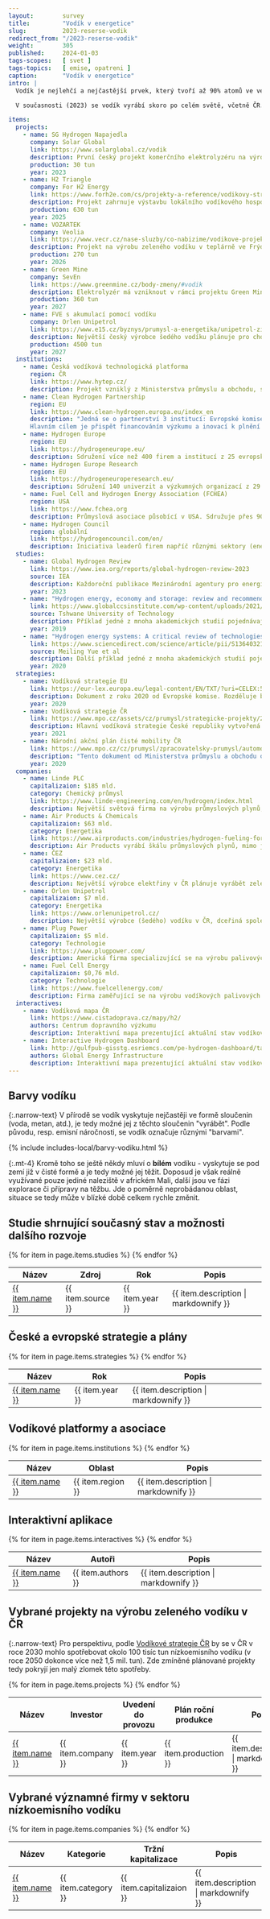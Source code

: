 ```yaml
---
layout:        survey
title:         "Vodík v energetice"
slug:          2023-reserse-vodik
redirect_from: "/2023-reserse-vodik"
weight:        305
published:     2024-01-03
tags-scopes:   [ svet ]
tags-topics:   [ emise, opatreni ]
caption:       "Vodík v energetice"
intro: |
  Vodík je nejlehčí a nejčastější prvek, který tvoří až 90% atomů ve vesmíru. Díky své schopnosti akumulace energie se o něm často mluví jako o technologii budoucnosti, jeho použití je však v jiných odvětvích zcela běžné již mnoho let. Dnes je využíván mimo jiné například v chemickém průmyslu jako redukční činidlo, či v zemědělství pro výrobu hnojiv. Zatímco v roce 2022 dosáhla celosvětová poptávka po vodíku 95 Mt, v roce 2050 se odhaduje až na 600 Mt.

  V současnosti (2023) se vodík vyrábí skoro po celém světě, včetně ČR. U nás jde však výhradně o šedý (emisní) vodík vyráběný v rámci petro-chemického průmyslu firmami jako např. litvínovský Unipetrol či ústecká Spolchemie. Zelený vodík pro komerční použití se v ČR doposud nevyrábí, existuje však několik výzkumných projektů, které komerční výrobu plánují zavést.

items:
  projects:
    - name: SG Hydrogen Napajedla
      company: Solar Global
      link: https://www.solarglobal.cz/vodik
      description: První český projekt komerčního elektrolyzéru na výrobu zeleného vodíku pomocí elektřiny z vlastní střešní solární elektrárny.
      production: 30 tun
      year: 2023
    - name: H2 Triangle
      company: For H2 Energy
      link: https://www.forh2e.com/cs/projekty-a-reference/vodikovy-strategicky-projekt-h.html
      description: Projekt zahrnuje výstavbu lokálního vodíkového hospodářství, rozvoj vědecko-výzkumné činnosti v oblasti vodíku a vybudování výrobních a montážních hal, které poskytnou zázemí pro dodavatele vodíkových technologií. Výstavba bude realizována v areálu Strategické průmyslové zóny Triangle u Žatce.
      production: 630 tun
      year: 2025
    - name: VOZARTEK
      company: Veolia
      link: https://www.vecr.cz/nase-sluzby/co-nabizime/vodikove-projekty-veolia/
      description: Projekt na výrobu zeleného vodíku v teplárně ve Frýdku-Místku. Jako zdroj energie bude sloužit kombinace elektrické energie z FVE a odpadní biomasy. V budoucnu je plánovaná také větrná elektrárna.
      production: 270 tun
      year: 2026
    - name: Green Mine
      company: SevEn
      link: https://www.greenmine.cz/body-zmeny/#vodik
      description: Elektrolyzér má vzniknout v rámci projektu Green Mine, který představuje celkovou revitalizaci mosteckého lomu ČSA, v němž skončí těžba v roce 2025.
      production: 360 tun
      year: 2027
    - name: FVE s akumulací pomocí vodíku
      company: Orlen Unipetrol
      link: https://www.e15.cz/byznys/prumysl-a-energetika/unipetrol-ziskal-dotaci-na-miliardovy-vodikovy-projekt-obri-elektrolyzer-spusti-do-ctyr-let-1399502
      description: Největší český výrobce šedého vodíku plánuje pro chod elektrolyzéru kombinovat vlastní energii ze slunce s dodávkami zelené energie od jiných subjektů.
      production: 4500 tun
      year: 2027
  institutions:
    - name: Česká vodíková technologická platforma
      region: ČR
      link: https://www.hytep.cz/
      description: Projekt vzniklý z Ministerstva průmyslu a obchodu, spolufinancovaný z EU. Jeho cílem je podpora rozvoje vodíku v ČR pomocí propojování zainteresovaných subjektů, vzájemného informování, prosazování zájmů rozvoje vodíku v kontaktu se státní správou apod.
    - name: Clean Hydrogen Partnership
      region: EU
      link: https://www.clean-hydrogen.europa.eu/index_en
      description: "Jedná se o partnerství 3 institucí: Evropské komise, Hydrogen Europe a Hydrogen Europe Research.
      Hlavním cílem je přispět financováním výzkumu a inovací k plnění cílů Green Dealu a Vodíkové strategie. Dále pak urychlit rozvoj čistého vodíku a posílit jeho konkurenceschopnost."
    - name: Hydrogen Europe
      region: EU
      link: https://hydrogeneurope.eu/
      description: Sdružení více než 400 firem a institucí z 25 evropských zemí. Součást Clean Hydrogen Partnership, ve kterém reprezentuje zájmy komerčního sektoru.
    - name: Hydrogen Europe Research
      region: EU
      link: https://hydrogeneuroperesearch.eu/
      description: Sdružení 140 univerzit a výzkumných organizací z 29 zemí. Součást Clean Hydrogen Partnership, ve kterém reprezentuje zájmy akademické sféry.
    - name: Fuel Cell and Hydrogen Energy Association (FCHEA)
      region: USA
      link: https://www.fchea.org
      description: Průmyslová asociace působící v USA. Sdružuje přes 90 firem v oblasti výroby, distribuce a inovací vodíkové energetiky. Cílem je podpora komercializace a propagace vodíkových palivových článků.
    - name: Hydrogen Council
      region: globální
      link: https://hydrogencouncil.com/en/
      description: Iniciativa leaderů firem napříč různými sektory (energetika, doprava, zpracovatelský průmysl) s cílem podpořit transformaci čisté energetiky. Nyní sdružuje přes 150 firem z celého světa.
  studies:
    - name: Global Hydrogen Review
      link: https://www.iea.org/reports/global-hydrogen-review-2023
      source: IEA
      description: Každoroční publikace Mezinárodní agentury pro energii shrnující veškerou aktuální situaci ohledně využití vodíku v energetice. Obsah je strukturován do hlavních oblastí problematiky jako jsou výroba, spotřeba, infrastruktura, obchod, politika, inovace, apod. U příkladů očekávaného budoucího vývoje jsou vždy uvedeny dva scénáře - jeden více pesimistický, reflektující současný stav politiky a druhý optimistický, který bere v potaz politické sliby. Cílem dokumentu je informovat stakeholdery sektoru energetiky o současném vývoji a očekávaných budoucích možnostech využití vodíku. Jedná se o ideální zdroj technických informací pro potřeby citace.
      year: 2023
    - name: "Hydrogen energy, economy and storage: review and recommendation"
      link: https://www.globalccsinstitute.com/wp-content/uploads/2021/11/Global-Status-of-CCS-2021-Global-CCS-Institute-1121.pdf
      source: Tshwane University of Technology
      description: Příklad jedné z mnoha akademických studií pojednávajících o základních energetických vlastnostech vodíků. Článek mimo jiné porovnává různé metody skladování vodíku z technického i ekonomického pohledu. Také obsahuje porovnání energetické hodnoty vodíku na kg hmotnosti oproti ostatním konvenčním zdrojům energie.
      year: 2019
    - name: "Hydrogen energy systems: A critical review of technologies, applications, trends and challenges"
      link: https://www.sciencedirect.com/science/article/pii/S1364032121004688
      source: Meiling Yue et al
      description: Další příklad jedné z mnoha akademických studií pojednávajících o základních energetických vlastnostech vodíků. Článek mimo jiné zmiňuje možnosti využití v energetice, jako například smíchání vodíku se zemním plynem a použití existujících plynovodů. Dále udává náklady na výrobu jednotky elektřiny pro různé vodíkové technologie.
      year: 2020
  strategies:
    - name: Vodíková strategie EU
      link: https://eur-lex.europa.eu/legal-content/EN/TXT/?uri=CELEX:52020DC0301
      description: Dokument z roku 2020 od Evropské komise. Rozděluje budoucí vývoj vodíku do roku 2050 na 3 etapy zaměřující se na instalaci elektrolyzérů, výrobu zeleného vodíku, import vodíku a jeho využití při vyrovnávání elektrizační soustavy.
      year: 2020
    - name: Vodíková strategie ČR
      link: https://www.mpo.cz/assets/cz/prumysl/strategicke-projekty/2021/8/Vodikova-strategie_CZ_G_2021-26-07.pdf
      description: Hlavní vodíková strategie České republiky vytvořená společně Ministerstvem průmyslu a obchodu, Ministerstvem dopravy a Ministerstvem životního prostředí. Vychází z Vodíkové strategie EU a bohužel neobsahuje mnoho konkrétních cílů. Udává prognózu spotřeby vodíku po odvětvích a očekávaný časový vývoj zavádění vodíku do dopravy, průmyslu apod., stejně jako u evropské strategie je období do roku 2050 rozdělené na 3 etapy.
      year: 2021
    - name: Národní akční plán čisté mobility ČR
      link: https://www.mpo.cz/cz/prumysl/zpracovatelsky-prumysl/automobilovy-prumysl/aktualizace-narodniho-akcniho-planu-ciste-mobility--254445/
      description: "Tento dokument od Ministerstva průmyslu a obchodu obsahuje na rozdíl od Vodíkové strategie velmi konkrétní a měřitelné cíle: pro rok 2030 například 870 vodíkových autobusů, 40–50 tisíc osobních vodíkových vozidel a 80 plnicích stanic."
      year: 2020
  companies:
    - name: Linde PLC
      capitalizaion: $185 mld.
      category: Chemický průmysl
      link: https://www.linde-engineering.com/en/hydrogen/index.html
      description: Největší světová firma na výrobu průmyslových plynů, zároveň jeden z největších výrobců vodíku. Pokrývá celý hodnotový řetězec od výroby po distribuci a ukládání. Na svém webu firma uvádí, že vyrábí šedý, modrý i zelený vodík, podle různých dostupných informací v současné době silně investuje do rozvoje modrého a zeleného vodíku.
    - name: Air Products & Chemicals
      capitalizaion: $63 mld.
      category: Energetika
      link: https://www.airproducts.com/industries/hydrogen-fueling-for-mobility
      description: Air Products vyrábí škálu průmyslových plynů, mimo jiné i vodík. V současnosti silně investuje do modrého a zeleného vodíku.
    - name: ČEZ
      capitalizaion: $23 mld.
      category: Energetika
      link: https://www.cez.cz/
      description: Největší výrobce elektřiny v ČR plánuje vyrábět zelený vodík z vlastních zdrojů. Například má již v plánu konkrétní projekt na plnící stanici se 100% zeleným vodíkem v Mníšku pod Brdy.
    - name: Orlen Unipetrol
      capitalizaion: $7 mld.
      category: Energetika
      link: https://www.orlenunipetrol.cz/
      description: Největší výrobce (šedého) vodíku v ČR, dceřiná společnost polského PKN Orlen. V současnosti se zaměřuje na výstavbu plnících stanic pro vodíková auta - plánuje 28 stanic do roku 2030. Na začátku roku 2024 má dvě v provozu, další ve výstavbě. V budoucnu plánuje investovat i do zeleného vodíku.
    - name: Plug Power
      capitalizaion: $5 mld.
      category: Technologie
      link: https://www.plugpower.com/
      description: Americká firma specializující se na výrobu palivových článků, které se používají pro konverzi vodíku na elektřinu, hlavně pro sektor dopravy. Kromě toho také vyrábí elektrolyzéry a sadu technologií na přepravu, skladování a čerpání vodíku do aut.
    - name: Fuel Cell Energy
      capitalizaion: $0,76 mld.
      category: Technologie
      link: https://www.fuelcellenergy.com/
      description: Firma zaměřující se na výrobu vodíkových palivových článků a také technologie na výrobu bezemisního vodíku z bioplynu. Jejím cílem je přispět k dekarbonizaci energetického průmyslu.
  interactives:
    - name: Vodíková mapa ČR
      link: https://www.cistadoprava.cz/mapy/h2/
      authors: Centrum dopravního výzkumu
      description: Interaktivní mapa prezentující aktuální stav vodíkových projektů v České republice. Pro každý bod uvádí provozovatele, stupeň realizace a způsob výroby vodíku.
    - name: Interactive Hydrogen Dashboard
      link: http://gulfpub-gisstg.esriemcs.com/pe-hydrogen-dashboard/tabs/h2dashboard.html
      authors: Global Energy Infrastructure
      description: Interaktivní mapa prezentující aktuální stav vodíkových projektů po celém světě, pravděpodobně však není pro některé státy příliš detailní (jako např. pro ČR). Pro každý bod uvádí provozovatele, stupeň realizace a způsob výroby vodíku.
---
```


## Barvy vodíku

{:.narrow-text}
V přírodě se vodík vyskytuje nejčastěji ve formě sloučenin (voda, metan, atd.), je tedy možné jej z těchto sloučenin "vyrábět". Podle původu, resp. emisní náročnosti, se vodík označuje různými "barvami".

<div class="narrow-text" markdown="1">
{% include includes-local/barvy-vodiku.html %}

{:.mt-4}
Kromě toho se ještě někdy mluví o **bílém** vodíku - vyskytuje se pod zemí již v čisté formě a je tedy možné jej těžit. Doposud je však reálně využívané pouze jediné naleziště v africkém Mali, další jsou ve fázi explorace či přípravy na těžbu. Jde o poměrně neprobádanou oblast, situace se tedy může v blízké době celkem rychle změnit.
</div>

## Studie shrnující současný stav a možnosti dalšího rozvoje

<table class="table table-striped table-hover mt-4 mb-4">
  <thead>
    <tr>
      <th scope="col" class="text-uppercase">Název</th>
      <th scope="col" class="text-uppercase">Zdroj</th>
      <th scope="col" class="text-uppercase">Rok</th>
      <th scope="col" class="text-uppercase">Popis</th>
    </tr>
  </thead>
  <tbody>
    {% for item in page.items.studies %}
    <tr>
      <td class="align-middle font-weight-bold">
        <a href="{{ item.link }}">{{ item.name }}</a>
      </td>
      <td class="align-middle">{{ item.source }}</td>
      <td class="align-middle">{{ item.year }}</td>
      <td class="align-middle">{{ item.description | markdownify }}</td>
    </tr>
    {% endfor %}
  </tbody>
</table>

## České a evropské strategie a plány

<table class="table table-striped table-hover mt-4 mb-4">
  <thead>
    <tr>
      <th scope="col" class="text-uppercase">Název</th>
      <th scope="col" class="text-uppercase">Rok</th>
      <th scope="col" class="text-uppercase">Popis</th>
    </tr>
  </thead>
  <tbody>
    {% for item in page.items.strategies %}
    <tr>
      <td class="align-middle font-weight-bold">
        <a href="{{ item.link }}">{{ item.name }}</a>
      </td>
      <td class="align-middle">{{ item.year }}</td>
      <td class="align-middle">{{ item.description | markdownify }}</td>
    </tr>
    {% endfor %}
  </tbody>
</table>

## Vodíkové platformy a asociace

<table class="table table-striped table-hover mt-4 mb-4">
  <thead>
    <tr>
      <th scope="col" class="text-uppercase">Název</th>
      <th scope="col" class="text-uppercase">Oblast</th>
      <th scope="col" class="text-uppercase">Popis</th>
    </tr>
  </thead>
  <tbody>
    {% for item in page.items.institutions %}
    <tr>
      <td class="align-middle font-weight-bold">
        <a href="{{ item.link }}">{{ item.name }}</a>
      </td>
      <td class="align-middle">{{ item.region }}</td>
      <td class="align-middle">{{ item.description | markdownify }}</td>
    </tr>
    {% endfor %}
  </tbody>
</table>

## Interaktivní aplikace

<table class="table table-striped table-hover mt-4 mb-4">
  <thead>
    <tr>
      <th scope="col" class="text-uppercase">Název</th>
      <th scope="col" class="text-uppercase">Autoři</th>
      <th scope="col" class="text-uppercase">Popis</th>
    </tr>
  </thead>
  <tbody>
    {% for item in page.items.interactives %}
    <tr>
      <td class="align-middle font-weight-bold">
        <a href="{{ item.link }}">{{ item.name }}</a>
      </td>
      <td class="align-middle">{{ item.authors }}</td>
      <td class="align-middle">{{ item.description | markdownify }}</td>
    </tr>
    {% endfor %}
  </tbody>
</table>

## Vybrané projekty na výrobu zeleného vodíku v ČR

{:.narrow-text}
Pro perspektivu, podle [Vodíkové strategie ČR](https://www.mpo.cz/assets/cz/rozcestnik/pro-media/tiskove-zpravy/2021/7/VODIK-A4-BOOK-final.pdf) by se v ČR v roce 2030 mohlo spotřebovat okolo 100 tisíc tun nízkoemisního vodíku (v roce 2050 dokonce více než 1,5 mil. tun). Zde zmíněné plánované projekty tedy pokryjí jen malý zlomek této spotřeby.

<table class="table table-striped table-hover mt-4 mb-4">
  <thead>
    <tr>
      <th scope="col" class="text-uppercase">Název</th>
      <th scope="col" class="text-uppercase">Investor</th>
      <th scope="col" class="text-uppercase">Uvedení do provozu</th>
      <th scope="col" class="text-uppercase">Plán roční produkce</th>
      <th scope="col" class="text-uppercase">Popis</th>
    </tr>
  </thead>
  <tbody>
    {% for item in page.items.projects %}
    <tr>
      <td class="align-middle font-weight-bold">
        <a href="{{ item.link }}">{{ item.name }}</a>
      </td>
      <td class="align-middle">{{ item.company }}</td>
      <td class="align-middle">{{ item.year }}</td>
      <td class="align-middle">{{ item.production }}</td>
      <td class="align-middle">{{ item.description | markdownify }}</td>
    </tr>
    {% endfor %}
  </tbody>
</table>

## Vybrané významné firmy v sektoru nízkoemisního vodíku

<table class="table table-striped table-hover mt-4 mb-4">
  <thead>
    <tr>
      <th scope="col" class="text-uppercase">Název</th>
      <th scope="col" class="text-uppercase">Kategorie</th>
      <th scope="col" class="text-uppercase">Tržní kapitalizace</th>
      <th scope="col" class="text-uppercase">Popis</th>
    </tr>
  </thead>
  <tbody>
    {% for item in page.items.companies %}
    <tr>
      <td class="align-middle font-weight-bold">
        <a href="{{ item.link }}">{{ item.name }}</a>
      </td>
      <td class="align-middle">{{ item.category }}</td>
      <td class="align-middle">{{ item.capitalizaion }}</td>
      <td class="align-middle">{{ item.description | markdownify }}</td>
    </tr>
    {% endfor %}
  </tbody>
</table>
